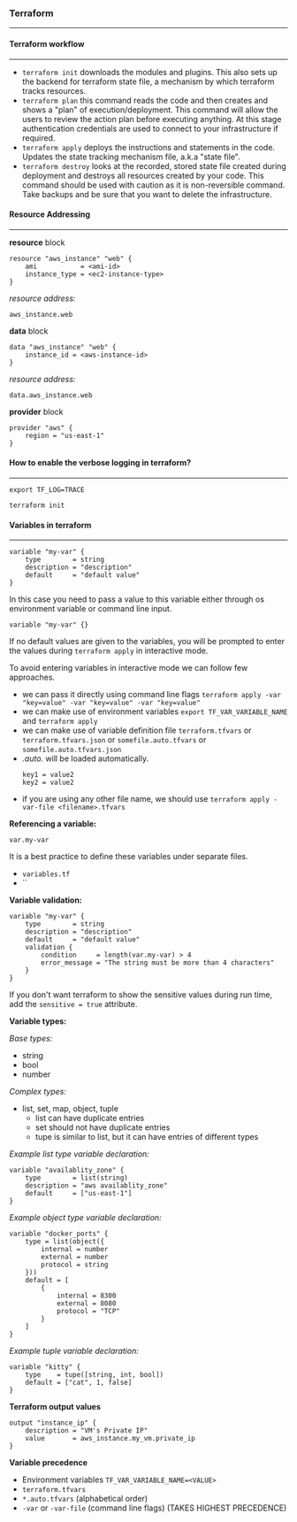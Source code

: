 ### Terraform
---

#### Terraform workflow
---

- `terraform init` downloads the modules and plugins. This also sets up the backend for terraform state file, a mechanism by which terraform tracks resources.
- `terraform plan` this command reads the code and then creates and shows a "plan" of execution/deployment. This command will allow the users to review the action plan before executing anything. At this stage authentication credentials are used to connect to your infrastructure if required.
- `terraform apply` deploys the instructions and statements in the code. Updates the state tracking mechanism file, a.k.a "state file".
- `terraform destroy` looks at the recorded, stored state file created during deployment and destroys all resources created by your code. This command should be used with caution as it is non-reversible command. Take backups and be sure that you want to delete the infrastructure.

#### Resource Addressing
---

**resource** block
```
resource "aws_instance" "web" {
    ami           = <ami-id>
    instance_type = <ec2-instance-type>
}
```

*resource address:*
```
aws_instance.web
```

**data** block
```
data "aws_instance" "web" {
    instance_id = <aws-instance-id>
}
```

*resource address:*
```
data.aws_instance.web
```

**provider** block
```
provider "aws" {
    region = "us-east-1"
}
```

#### How to enable the verbose logging in terraform?
---

```
export TF_LOG=TRACE

terraform init
```

#### Variables in terraform
---

```
variable "my-var" {
    type        = string
    description = "description"
    default     = "default value"
}
```

In this case you need to pass a value to this variable either through os environment variable or command line input.
```
variable "my-var" {}
```

If no default values are given to the variables, you will be prompted to enter the values during `terraform apply` in interactive mode.

To avoid entering variables in interactive mode we can follow few approaches.

- we can pass it directly using command line flags `terraform apply -var "key=value" -var "key=value" -var "key=value"`
- we can make use of environment variables `export TF_VAR_VARIABLE_NAME` and `terraform apply`
- we can make use of variable definition file `terraform.tfvars` or `terraform.tfvars.json`  or `somefile.auto.tfvars` or `somefile.auto.tfvars.json`
- *.auto.* will be loaded automatically.
  ```
  key1 = value2
  key2 = value2
  ```
- if you are using any other file name, we should use `terraform apply -var-file <filename>.tfvars`

**Referencing a variable:**
```
var.my-var
```

It is a best practice to define these variables under separate files.

- `variables.tf`
- ``

**Variable validation:**

```
variable "my-var" {
    type        = string
    description = "description"
    default     = "default value"
    validation {
        condition     = length(var.my-var) > 4
        error_message = "The string must be more than 4 characters"
    }
}
```

If you don't want terraform to show the sensitive values during run time, add the `sensitive = true` attribute.

**Variable types:**

*Base types:*
- string
- bool
- number

*Complex types:*
- list, set, map, object, tuple
  - list can have duplicate entries
  - set should not have duplicate entries
  - tupe is similar to list, but it can have entries of different types 

*Example list type variable declaration:*

```
variable "availablity_zone" {
    type        = list(string)
    description = "aws availablity_zone"
    default     = ["us-east-1"]
}
```

*Example object type variable declaration:*

```
variable "docker_ports" {
    type = list(object({
        internal = number
        external = number
        protocol = string
    }))
    default = [
        {
            internal = 8300
            external = 8080
            protocol = "TCP"
        }
    ]
}
```

*Example tuple variable declaration:*

```
variable "kitty" {
    type    = tupe([string, int, bool])
    default = ["cat", 1, false]
}
```

**Terraform output values**

```
output "instance_ip" {
    description = "VM's Private IP"
    value       = aws_instance.my_vm.private_ip
}
```

**Variable precedence**

- Environment variables `TF_VAR_VARIABLE_NAME=<VALUE>`
- `terraform.tfvars`
- `*.auto.tfvars` (alphabetical order)
- `-var` or `-var-file` (command line flags) (TAKES HIGHEST PRECEDENCE)